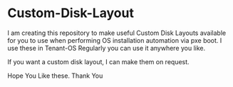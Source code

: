 # Custom-Disk-Layout
I am creating this repository to make useful Custom Disk Layouts available for you to use when performing OS installation automation via pxe boot. I use these in Tenant-OS Regularly you can use it anywhere you like.

If you want a custom disk layout, I can make them on request.

Hope You Like these. Thank You
